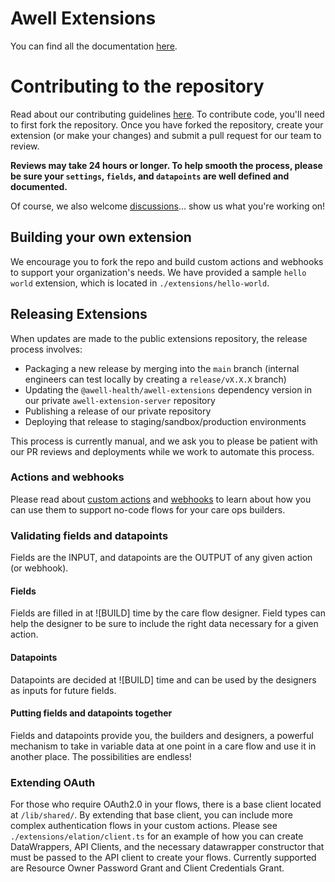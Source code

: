 # Awell Extensions

You can find all the documentation [here](https://developers.awellhealth.com/awell-extensions/docs/getting-started/what-are-awell-extensions).

# Contributing to the repository

Read about our contributing guidelines [here](https://developers.awellhealth.com/awell-extensions/docs/getting-started/contributing-guidelines). To contribute code, you'll need to first fork the repository. Once you have forked the repository, create your extension (or make your changes) and submit a pull request for our team to review.

**Reviews may take 24 hours or longer. To help smooth the process, please be sure your `settings`, `fields`, and `datapoints` are well defined and documented.**

Of course, we also welcome [discussions](https://github.com/awell-health/awell-extensions/discussions)... show us what you're working on!

## Building your own extension

We encourage you to fork the repo and build custom actions and webhooks to support your organization's needs. We have provided a sample `hello world` extension, which is located in `./extensions/hello-world`.

## Releasing Extensions

When updates are made to the public extensions repository, the release process involves:
- Packaging a new release by merging into the `main` branch (internal engineers can test locally by creating a `release/vX.X.X` branch)
- Updating the `@awell-health/awell-extensions` dependency version in our private `awell-extension-server` repository
- Publishing a release of our private repository
- Deploying that release to staging/sandbox/production environments

This process is currently manual, and we ask you to please be patient with our PR reviews and deployments while we work to automate this process.

### Actions and webhooks

Please read about [custom actions](https://developers.awellhealth.com/awell-extensions/docs/custom-actions/what-are-custom-actions) and [webhooks](https://developers.awellhealth.com/awell-extensions/docs/webhooks/what-are-webhooks) to learn about how you can use them to support no-code flows for your care ops builders.

### Validating fields and datapoints

Fields are the INPUT, and datapoints are the OUTPUT of any given action (or webhook).

#### Fields

Fields are filled in at ![BUILD] time by the care flow designer. Field types can help the designer to be sure to include the right data necessary for a given action.

#### Datapoints

Datapoints are decided at ![BUILD] time and can be used by the designers as inputs for future fields.

#### Putting fields and datapoints together

Fields and datapoints provide you, the builders and designers, a powerful mechanism to take in variable data at one point in a care flow and use it in another place. The possibilities are endless!

### Extending OAuth
For those who require OAuth2.0 in your flows, there is a base client located at `/lib/shared/`. By extending that base client, you can include more complex authentication flows in your custom actions. Please see `./extensions/elation/client.ts` for an example of how you can create DataWrappers, API Clients, and the necessary datawrapper constructor that must be passed to the API client to create your flows.
Currently supported are Resource Owner Password Grant and Client Credentials Grant.
